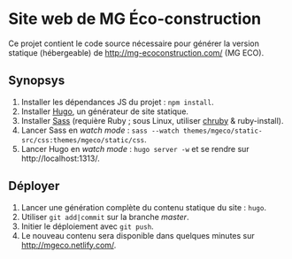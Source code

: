 Site web de MG Éco-construction
===============================

Ce projet contient le code source nécessaire pour générer la version statique (hébergeable) de http://mg-ecoconstruction.com/ (MG ECO).

## Synopsys

1. Installer les dépendances JS du projet : `npm install`.
2. Installer [Hugo](https://gohugo.io/getting-started/installing/), un générateur de site statique.
3. Installer [Sass](https://sass-lang.com/install) (requière Ruby ; sous Linux, utiliser [chruby](https://github.com/postmodern/chruby) & ruby-install).
4. Lancer Sass en *watch mode* : `sass --watch themes/mgeco/static-src/css:themes/mgeco/static/css`.
5. Lancer Hugo en *watch mode* : `hugo server -w` et se rendre sur http://localhost:1313/.

## Déployer

1. Lancer une génération complète du contenu statique du site : `hugo`.
2. Utiliser `git add|commit` sur la branche *master*.
3. Initier le déploiement avec `git push`.
4. Le nouveau contenu sera disponible dans quelques minutes sur http://mgeco.netlify.com/.
